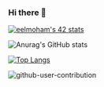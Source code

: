 ### Hi there 👋

[![eelmoham's 42 stats](https://badge.mediaplus.ma/levi/eelmoham)](https://github.com/oakoudad/badge42)

![Anurag's GitHub stats](https://github-readme-stats.vercel.app/api?username=ElZeroElMehdi&theme=radical&show_icons=true)

[![Top Langs](https://github-readme-stats.vercel.app/api/top-langs/?username=ElZeroElMehdi&layout=compact)](https://github.com/anuraghazra/github-readme-stats)

![github-user-contribution](https://user-images.githubusercontent.com/58959408/157782696-8bc9ca49-ca61-4ab5-8b83-49c4e76c1a8f.svg)
